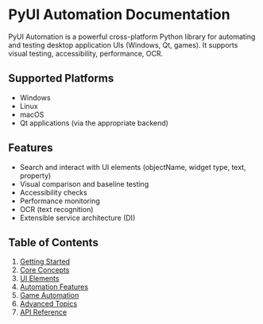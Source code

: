 # PyUI Automation Documentation

PyUI Automation is a powerful cross-platform Python library for automating and testing desktop application UIs (Windows, Qt, games). It supports visual testing, accessibility, performance, OCR.

## Supported Platforms
- Windows
- Linux
- macOS
- Qt applications (via the appropriate backend)

## Features
- Search and interact with UI elements (objectName, widget type, text, property)
- Visual comparison and baseline testing
- Accessibility checks
- Performance monitoring
- OCR (text recognition)
- Extensible service architecture (DI)

## Table of Contents

1. [Getting Started](./getting_started.md)
2. [Core Concepts](./core_concepts.md)
3. [UI Elements](./ui_elements.md)
4. [Automation Features](./automation_features.md)
5. [Game Automation](./game_automation.md)
6. [Advanced Topics](./advanced_topics.md)
7. [API Reference](./api_reference.md)
